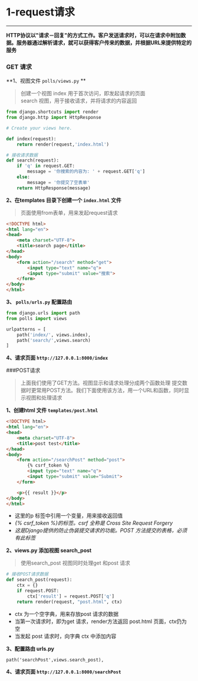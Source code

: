 # 1-request请求

---
**HTTP协议以"请求－回复"的方式工作。客户发送请求时，可以在请求中附加数据。服务器通过解析请求，就可以获得客户传来的数据，并根据URL来提供特定的服务**

### GET 请求

**1、视图文件 `polls/views.py` **  
>创建一个视图 index 用于首次访问，即发起请求的页面  
>search 视图，用于接收请求，并将请求的内容返回

```python
from django.shortcuts import render
from django.http import HttpResponse

# Create your views here.

def index(request):
    return render(request,'index.html')

# 接收请求数据
def search(request):
    if 'q' in request.GET:
        message = '你搜索的内容为: ' + request.GET['q']
    else:
        message = '你提交了空表单'
    return HttpResponse(message)
```
**2、在templates 目录下创建一个 `index.html` 文件**
>页面使用from表单，用来发起request请求

```html
<!DOCTYPE html>
<html lang="en">
<head>
    <meta charset="UTF-8">
    <title>search page</title>
</head>
<body>
    <form action="/search" method="get">
        <input type="text" name="q">
        <input type="submit" value="搜索">
    </form>
</body>
</html>

```
**3、 `polls/urls.py`  配置路由**
```python
from django.urls import path
from polls import views

urlpatterns = [
    path('index/', views.index),
    path('search/',views.search)
]

```

**4、请求页面 `http://127.0.0.1:8000/index`**

###POST请求
>上面我们使用了GET方法。视图显示和请求处理分成两个函数处理
提交数据时更常用POST方法。我们下面使用该方法，用一个URL和函数，同时显示视图和处理请求

**1、创建html 文件 `templates/post.html`**
```html
<!DOCTYPE html>
<html lang="en">
<head>
    <meta charset="UTF-8">
    <title>post test</title>
</head>
<body>
    <form action="/searchPost" method="post">
        {% csrf_token %}
        <input type="text" name="q">
        <input type="submit" value="Submit">
    </form>

    <p>{{ result }}</p>
</body>
</html>

```
* 这里的p 标签中引用一个变量，用来接收返回值  
* *\{\% csrf_token \%\}的标签。csrf 全称是 Cross Site Request Forgery*  
* *这是Django提供的防止伪装提交请求的功能。POST 方法提交的表格，必须有此标签*


**2、views.py 添加视图 search_post**
>使用search_post 视图同时处理get 和post 请求

```python
# 接收POST请求数据
def search_post(request):
    ctx = {}
    if request.POST:
        ctx['result'] = request.POST['q']
    return render(request, "post.html", ctx)
```
* ctx 为一个空字典，用来存放post 请求的数据
* 当第一次请求时，即为get 请求，render方法返回 post.html 页面，ctx仍为空  
* 当发起 post 请求时，向字典 ctx 中添加内容

**3、配置路由 urls.py**
```django
path('searchPost',views.search_post),
```

**4、请求页面 `http://127.0.0.1:8000/searchPost`**
